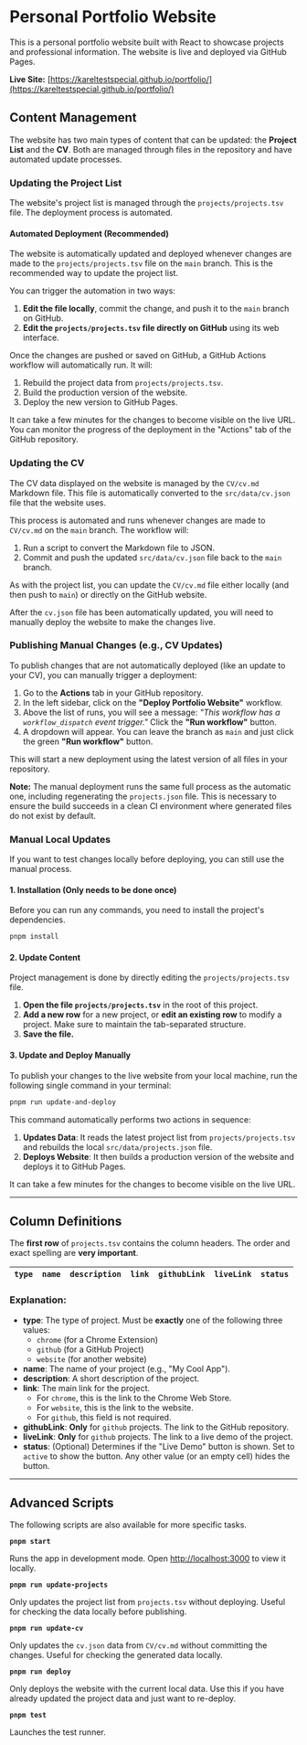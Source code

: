 # Personal Portfolio Website

This is a personal portfolio website built with React to showcase projects and professional information. The website is live and deployed via GitHub Pages.

**Live Site:** [https://kareltestspecial.github.io/portfolio/](https://kareltestspecial.github.io/portfolio/)

## Content Management

The website has two main types of content that can be updated: the **Project List** and the **CV**. Both are managed through files in the repository and have automated update processes.

### Updating the Project List

The website's project list is managed through the `projects/projects.tsv` file. The deployment process is automated.

#### Automated Deployment (Recommended)

The website is automatically updated and deployed whenever changes are made to the `projects/projects.tsv` file on the `main` branch. This is the recommended way to update the project list.

You can trigger the automation in two ways:
1.  **Edit the file locally**, commit the change, and push it to the `main` branch on GitHub.
2.  **Edit the `projects/projects.tsv` file directly on GitHub** using its web interface.

Once the changes are pushed or saved on GitHub, a GitHub Actions workflow will automatically run. It will:
1.  Rebuild the project data from `projects/projects.tsv`.
2.  Build the production version of the website.
3.  Deploy the new version to GitHub Pages.

It can take a few minutes for the changes to become visible on the live URL. You can monitor the progress of the deployment in the "Actions" tab of the GitHub repository.

### Updating the CV

The CV data displayed on the website is managed by the `CV/cv.md` Markdown file. This file is automatically converted to the `src/data/cv.json` file that the website uses.

This process is automated and runs whenever changes are made to `CV/cv.md` on the `main` branch. The workflow will:
1.  Run a script to convert the Markdown file to JSON.
2.  Commit and push the updated `src/data/cv.json` file back to the `main` branch.

As with the project list, you can update the `CV/cv.md` file either locally (and then push to `main`) or directly on the GitHub website.

After the `cv.json` file has been automatically updated, you will need to manually deploy the website to make the changes live.

### Publishing Manual Changes (e.g., CV Updates)

To publish changes that are not automatically deployed (like an update to your CV), you can manually trigger a deployment:

1.  Go to the **Actions** tab in your GitHub repository.
2.  In the left sidebar, click on the **"Deploy Portfolio Website"** workflow.
3.  Above the list of runs, you will see a message: *"This workflow has a `workflow_dispatch` event trigger."* Click the **"Run workflow"** button.
4.  A dropdown will appear. You can leave the branch as `main` and just click the green **"Run workflow"** button.

This will start a new deployment using the latest version of all files in your repository.

**Note:** The manual deployment runs the same full process as the automatic one, including regenerating the `projects.json` file. This is necessary to ensure the build succeeds in a clean CI environment where generated files do not exist by default.

### Manual Local Updates

If you want to test changes locally before deploying, you can still use the manual process.

#### 1. Installation (Only needs to be done once)
Before you can run any commands, you need to install the project's dependencies.
```bash
pnpm install
```

#### 2. Update Content
Project management is done by directly editing the `projects/projects.tsv` file.

1.  **Open the file `projects/projects.tsv`** in the root of this project.
2.  **Add a new row** for a new project, or **edit an existing row** to modify a project. Make sure to maintain the tab-separated structure.
3.  **Save the file.**

#### 3. Update and Deploy Manually
To publish your changes to the live website from your local machine, run the following single command in your terminal:
```bash
pnpm run update-and-deploy
```
This command automatically performs two actions in sequence:
1.  **Updates Data**: It reads the latest project list from `projects/projects.tsv` and rebuilds the local `src/data/projects.json` file.
2.  **Deploys Website**: It then builds a production version of the website and deploys it to GitHub Pages.

It can take a few minutes for the changes to become visible on the live URL.

---

## Column Definitions

The **first row** of `projects.tsv` contains the column headers. The order and exact spelling are **very important**.

`type` | `name` | `description` | `link` | `githubLink` | `liveLink` | `status`
--- | --- | --- | --- | --- | --- | ---

### Explanation:

*   **type**: The type of project. Must be **exactly** one of the following three values:
    *   `chrome` (for a Chrome Extension)
    *   `github` (for a GitHub Project)
    *   `website` (for another website)
*   **name**: The name of your project (e.g., "My Cool App").
*   **description**: A short description of the project.
*   **link**: The main link for the project.
    *   For `chrome`, this is the link to the Chrome Web Store.
    *   For `website`, this is the link to the website.
    *   For `github`, this field is not required.
*   **githubLink**: **Only** for `github` projects. The link to the GitHub repository.
*   **liveLink**: **Only** for `github` projects. The link to a live demo of the project.
*   **status**: (Optional) Determines if the "Live Demo" button is shown. Set to `active` to show the button. Any other value (or an empty cell) hides the button.

---

## Advanced Scripts

The following scripts are also available for more specific tasks.

**`pnpm start`**

Runs the app in development mode. Open [http://localhost:3000](http://localhost:3000) to view it locally.

**`pnpm run update-projects`**

Only updates the project list from `projects.tsv` without deploying. Useful for checking the data locally before publishing.

**`pnpm run update-cv`**

Only updates the `cv.json` data from `CV/cv.md` without committing the changes. Useful for checking the generated data locally.

**`pnpm run deploy`**

Only deploys the website with the current local data. Use this if you have already updated the project data and just want to re-deploy.

**`pnpm test`**

Launches the test runner.
